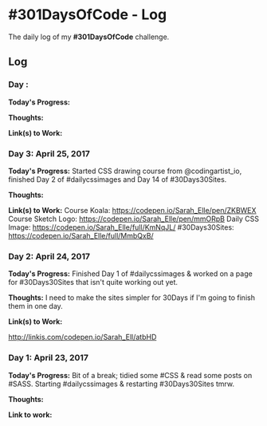 # #301DaysOfCode - Log
The daily log of my **#301DaysOfCode** challenge.

## Log

### Day : 

**Today's Progress:**

**Thoughts:**

**Link(s) to Work:**

### Day 3: April 25, 2017

**Today's Progress:** Started CSS drawing course from @codingartist_io, finished Day 2 of #dailycssimages and Day 14 of #30Days30Sites.

**Thoughts:**

**Link(s) to Work:**
Course Koala: https://codepen.io/Sarah_Elle/pen/ZKBWEX
Course Sketch Logo: https://codepen.io/Sarah_Elle/pen/mmORpB
Daily CSS Image: https://codepen.io/Sarah_Elle/full/KmNqJL/
#30Days30Sites: https://codepen.io/Sarah_Elle/full/MmbQxB/


### Day 2: April 24, 2017

**Today's Progress:** Finished Day 1 of #dailycssimages & worked on a page for #30Days30Sites that isn't quite working out yet.

**Thoughts:** I need to make the sites simpler for 30Days if I'm going to finish them in one day.

**Link(s) to Work:**

http://linkis.com/codepen.io/Sarah_Ell/atbHD

### Day 1: April  23, 2017

**Today's Progress:** Bit of a break; tidied some #CSS & read some posts on #SASS. Starting #dailycssimages & restarting #30Days30Sites tmrw.

**Thoughts:**

**Link to work:**


